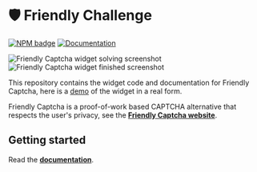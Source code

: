 # 🛡️ Friendly Challenge

[![NPM badge](https://img.shields.io/npm/v/friendly-challenge)](https://www.npmjs.com/package/friendly-challenge) [![Documentation](https://img.shields.io/badge/Read%20the-documentation-1abc9c.svg)](https://docs.friendlycaptcha.com)

![Friendly Captcha widget solving screenshot](https://i.imgur.com/BNRdsxS.png) ![Friendly Captcha widget finished screenshot](https://i.imgur.com/HlMY7QM.png)

This repository contains the widget code and documentation for Friendly Captcha, here is a [demo](https://friendlycaptcha.com/demo) of the widget in a real form.

Friendly Captcha is a proof-of-work based CAPTCHA alternative that respects the user's privacy, see the [**Friendly Captcha website**](https://friendlycaptcha.com).

## Getting started
Read the [**documentation**](https://docs.friendlycaptcha.com).
